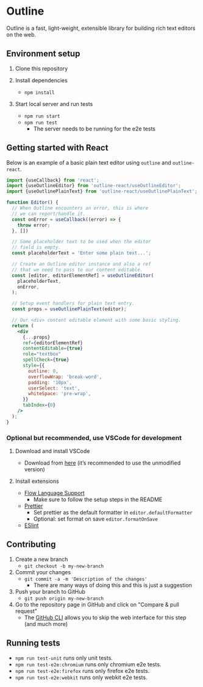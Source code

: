 # Outline

Outline is a fast, light-weight, extensible library for building rich text editors on the web.

## Environment setup

1. Clone this repository

2. Install dependencies
   - `npm install`

3. Start local server and run tests
   - `npm run start`
   - `npm run test`
     - The server needs to be running for the e2e tests

## Getting started with React

Below is an example of a basic plain text editor using `outline` and `outline-react`.


```jsx
import {useCallback} from 'react';
import {useOutlineEditor} from 'outline-react/useOutlineEditor';
import {useOutlinePlainText} from 'outline-react/useOutlinePlainText';

function Editor() {
  // When Outline encounters an error, this is where
  // we can report/handle it.
  const onError = useCallback((error) => {
    throw error;
  }, [])

  // Some placeholder text to be used when the editor
  // field is empty.
  const placeholderText = 'Enter some plain text...';

  // Create an Outline editor instance and also a ref
  // that we need to pass to our content editable.
  const [editor, editorElementRef] = useOutlineEditor(
    placeholderText,
    onError,
  );

  // Setup event handlers for plain text entry.
  const props = useOutlinePlainText(editor);

  // Our <div> content editable element with some basic styling.
  return (
    <div
      {...props}
      ref={editorElementRef}
      contentEditable={true}
      role="textbox"
      spellCheck={true}
      style={{
        outline: 0,
        overflowWrap: 'break-word',
        padding: '10px',
        userSelect: 'text',
        whiteSpace: 'pre-wrap',
      }}
      tabIndex={0}
    />
  );
}
```

### Optional but recommended, use VSCode for development

1.  Download and install VSCode
    - Download from [here](https://code.visualstudio.com/download) (it’s recommended to use the unmodified version)

2. Install extensions
   - [Flow Language Support](https://marketplace.visualstudio.com/items?itemName=flowtype.flow-for-vscode)
     - Make sure to follow the setup steps in the README
   - [Prettier](https://marketplace.visualstudio.com/items?itemName=esbenp.prettier-vscode)
     - Set prettier as the default formatter in `editor.defaultFormatter`
     - Optional: set format on save `editor.formatOnSave`
   - [ESlint](https://marketplace.visualstudio.com/items?itemName=dbaeumer.vscode-eslint)


## Contributing

1. Create a new branch
   - `git checkout -b my-new-branch`
2. Commit your changes
   - `git commit -a -m 'Description of the changes'`
     - There are many ways of doing this and this is just a suggestion
3. Push your branch to GitHub
   - `git push origin my-new-branch`
4. Go to the repository page in GitHub and click on "Compare & pull request"
   - The [GitHub CLI](https://cli.github.com/manual/gh_pr_create) allows you to skip the web interface for this step (and much more)

## Running tests

* `npm run test-unit` runs only unit tests.
* `npm run test-e2e:chromium` runs only chromium e2e tests.
* `npm run test-e2e:firefox` runs only firefox e2e tests.
* `npm run test-e2e:webkit` runs only webkit e2e tests.
